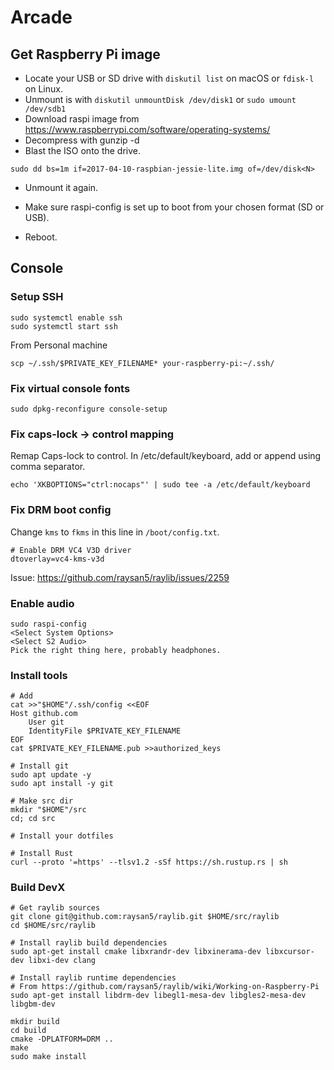 # Arcade

## Get Raspberry Pi image

- Locate your USB or SD drive with `diskutil list` on macOS or `fdisk-l` on
  Linux.
- Unmount is with `diskutil unmountDisk /dev/disk1` or `sudo umount /dev/sdb1`
- Download raspi image from https://www.raspberrypi.com/software/operating-systems/
- Decompress with gunzip -d <filename>
- Blast the ISO onto the drive.

```
sudo dd bs=1m if=2017-04-10-raspbian-jessie-lite.img of=/dev/disk<N>
```

- Unmount it again.

- Make sure raspi-config is set up to boot from your chosen format (SD or USB).
- Reboot.

## Console

### Setup SSH

```
sudo systemctl enable ssh
sudo systemctl start ssh
```

From Personal machine

```
scp ~/.ssh/$PRIVATE_KEY_FILENAME* your-raspberry-pi:~/.ssh/
```


### Fix virtual console fonts

```
sudo dpkg-reconfigure console-setup
```

### Fix caps-lock -> control mapping

Remap Caps-lock to control. In /etc/default/keyboard, add or append using comma
separator.

```
echo 'XKBOPTIONS="ctrl:nocaps"' | sudo tee -a /etc/default/keyboard
```

### Fix DRM boot config

Change `kms` to `fkms` in this line in `/boot/config.txt`.

```
# Enable DRM VC4 V3D driver
dtoverlay=vc4-kms-v3d
```

Issue: https://github.com/raysan5/raylib/issues/2259


### Enable audio

```
sudo raspi-config
<Select System Options>
<Select S2 Audio>
Pick the right thing here, probably headphones.
```

### Install tools


```
# Add 
cat >>"$HOME"/.ssh/config <<EOF
Host github.com
	User git
	IdentityFile $PRIVATE_KEY_FILENAME
EOF
cat $PRIVATE_KEY_FILENAME.pub >>authorized_keys

# Install git
sudo apt update -y
sudo apt install -y git

# Make src dir
mkdir "$HOME"/src
cd; cd src

# Install your dotfiles

# Install Rust
curl --proto '=https' --tlsv1.2 -sSf https://sh.rustup.rs | sh
```

### Build DevX

```
# Get raylib sources
git clone git@github.com:raysan5/raylib.git $HOME/src/raylib
cd $HOME/src/raylib

# Install raylib build dependencies
sudo apt-get install cmake libxrandr-dev libxinerama-dev libxcursor-dev libxi-dev clang

# Install raylib runtime dependencies
# From https://github.com/raysan5/raylib/wiki/Working-on-Raspberry-Pi
sudo apt-get install libdrm-dev libegl1-mesa-dev libgles2-mesa-dev libgbm-dev

mkdir build
cd build
cmake -DPLATFORM=DRM ..
make 
sudo make install
```
